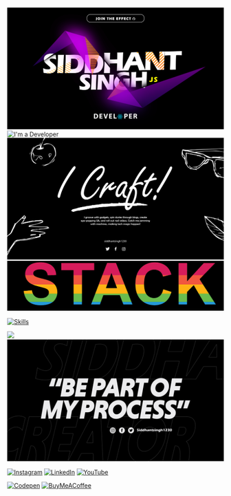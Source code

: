 ![I'm a Developer](assets/siddhant.png)
![I'm a Developer](assets/makingwords.gif)
![I'm a Developer](assets/craft.png)
![I'm a Developer](assets/Stack.png)

[![Skills](https://skillicons.dev/icons?i=aws,gcp,react,ae,alpinejs,anaconda,babel,bootstrap,blender,c,cs,cpp,codepen,css,django,docker,express,figma,fastapi,firebase,flask,git,graphql,html,java,js,jenkins,jest,jquery,materialui,mongodb,mysql,netlify,nestjs,nextjs,nodejs,npm,notion,opencv,p5js,ps,php,postman,pr,prisma,redis,py,pytorch,redux,remix,sass,sklearn,supabase,tailwind,tensorflow,threejs,ts,vercel,vite,webpack&perline=10)](https://github.com/siddhantsingh1230)

[![](https://visitcount.itsvg.in/api?id=Siddhantsingh1230&icon=2&color=12)](https://github.com/siddhantsingh1230)
![I'm a Developer](assets/process.png)

[![Instagram](https://img.shields.io/badge/Instagram-%23E4405F.svg?logo=Instagram&logoColor=white)](https://instagram.com/siddhantsingh1230) [![LinkedIn](https://img.shields.io/badge/LinkedIn-%230077B5.svg?logo=linkedin&logoColor=white)](https://linkedin.com/in/siddhantsingh1230) [![YouTube](https://img.shields.io/badge/YouTube-%23FF0000.svg?logo=YouTube&logoColor=white)](https://youtube.com/@CultZeroOfficial) 

[![Codepen](https://img.shields.io/badge/Codepen-000000?style=for-the-badge&logo=codepen&logoColor=white)](https://codepen.io/siddhantsingh1230) [![BuyMeACoffee](https://img.shields.io/badge/Buy%20Me%20a%20Coffee-ffdd00?style=for-the-badge&logo=buy-me-a-coffee&logoColor=black)](https://buymeacoffee.com/siddhantsingh)

